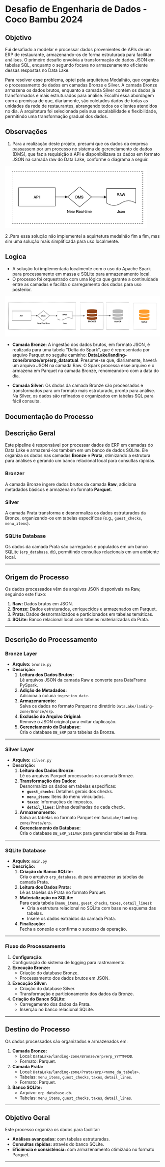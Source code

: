 # Desafio de Engenharia de Dados - Coco Bambu 2024



## Objetivo

Fui desafiado a modelar e processar dados provenientes de APIs de um ERP de restaurante, armazenando-os de forma estruturada para facilitar análises. O primeiro desafio envolvia a transformação de dados JSON em tabelas SQL, enquanto o segundo focava no armazenamento eficiente dessas respostas no Data Lake.

Para resolver esse problema, optei pela arquitetura Medalhão, que organiza o processamento de dados em camadas Bronze e Silver. A camada Bronze armazena os dados brutos, enquanto a camada Silver contém os dados já transformados e mais estruturados para análise. Escolhi essa abordagem com a premissa de que, diariamente, são coletados dados de todas as unidades da rede de restaurantes, abrangendo todos os clientes atendidos no dia. A arquitetura foi selecionada pela sua escalabilidade e flexibilidade, permitindo uma transformação gradual dos dados.



## Observações

1. Para a realização deste projeto, presumi que os dados da empresa passassem por um processo no sistema de gerenciamento de dados (DMS), que faz a requisição à API e disponibilizava os dados em formato JSON na camada raw do Data Lake, conforme o diagrama a seguir.

![Texto Alternativo](img/raw.png)

2 .Para essa solução não implementei a aquirtetura medalhão fim a fim, mas sim uma solução mais simplificada para uso localmente.

## Logica


- A solução foi implementada localmente com o uso do Apache Spark para processamento em massa e SQLite para armazenamento local.
- O processo foi orquestrado com uma lógica que garante a continuidade entre as camadas e facilita o carregamento dos dados para uso posterior.



![arquitetura](img/arquitetura.png)



- **Camada Bronze**: A ingestão dos dados brutos, em formato JSON, é realizada para uma tabela "Delta do Spark", que é representada por arquivo Parquet no seguite caminho: **DataLake/landing-zone/bronze/erp/erp_dataatual**. Presume-se que, diariamente, haverá um arquivo JSON na camada Raw. O Spark processa esse arquivo e o armazena em Parquet na camada Bronze, renomeando-o com a data do dia.
  
- **Camada Silver**: Os dados da camada Bronze são processados e transformados para um formato mais estruturado, pronto para análise. Na Silver, os dados são refinados e organizados em tabelas SQL para fácil consulta.



## Documentação do Processo


## **Descrição Geral**
Este pipeline é responsável por processar dados do ERP em camadas do Data Lake e armazená-los também em um banco de dados SQLite. Ele organiza os dados nas camadas **Bronze** e **Prata**, otimizando a estrutura para análises e gerando um banco relacional local para consultas rápidas.

### **Bronzer**
A camada Bronze ingere dados brutos da camada **Raw**, adiciona metadados básicos e armazena no formato **Parquet**.

### **Silver**
A camada Prata transforma e desnormaliza os dados estruturados da Bronze, organizando-os em tabelas específicas (e.g., `guest_checks`, `menu_items`).

### **SQLite Database**
Os dados da camada Prata são carregados e populados em um banco SQLite (`erp_database.db`), permitindo consultas relacionais em um ambiente local.

---

## **Origem do Processo**
Os dados processados vêm de arquivos JSON disponiveis na Raw, seguindo este fluxo:
1. **Raw:** Dados brutos em JSON.
2. **Bronze:** Dados estruturados, enriquecidos e armazenados em Parquet.
3. **Prata:** Dados desnormalizados e particionados em tabelas temáticas.
4. **SQLite:** Banco relacional local com tabelas materializadas da Prata.

---

## **Descrição do Processamento**

### **Bronze Layer**
- **Arquivo:** `bronze.py`
- **Descrição:**
  1. **Leitura dos Dados Brutos:**  
     Lê arquivos JSON da camada Raw e converte para DataFrame PySpark.
  2. **Adição de Metadados:**  
     Adiciona a coluna `ingestion_date`.
  3. **Armazenamento:**  
     Salva os dados no formato Parquet no diretório `DataLake/landing-zone/Bronze/erp`.
  4. **Exclusão do Arquivo Original:**  
     Remove o JSON original para evitar duplicação.
  5. **Gerenciamento do Database:**  
     Cria o database `DB_ERP` para tabelas da Bronze.

---

### **Silver Layer**
- **Arquivo:** `silver.py`
- **Descrição:**
  1. **Leitura dos Dados Bronze:**  
     Lê os arquivos Parquet processados na camada Bronze.
  2. **Transformação dos Dados:**  
     Desnormaliza os dados em tabelas específicas:
     - **`guest_checks`**: Detalhes gerais dos checks.
     - **`menu_items`**: Itens do menu vinculados.
     - **`taxes`**: Informações de impostos.
     - **`detail_lines`**: Linhas detalhadas de cada check.
  3. **Armazenamento:**  
     Salva as tabelas no formato Parquet em `DataLake/landing-zone/Prata/erp`.
  4. **Gerenciamento do Database:**  
     Cria o database `DB_ERP_SILVER` para gerenciar tabelas da Prata.

---

### **SQLite Database**
- **Arquivo:** `main.py`
- **Descrição:**
  1. **Criação do Banco SQLite:**  
     Cria o arquivo `erp_database.db` para armazenar as tabelas da camada Prata.
  2. **Leitura dos Dados Prata:**  
     Lê as tabelas da Prata no formato Parquet.
  3. **Materialização no SQLite:**  
     Para cada tabela (`menu_items`, `guest_checks`, `taxes`, `detail_lines`):
     - Cria a estrutura relacional no SQLite com base no esquema das tabelas.
     - Insere os dados extraídos da camada Prata.
  4. **Finalização:**  
     Fecha a conexão e confirma o sucesso da operação.

---


### **Fluxo do Processamento**
1. **Configuração:**  
   Configuração do sistema de logging para rastreamento.
2. **Execução Bronze:**  
   - Criação do database Bronze.
   - Processamento dos dados brutos em JSON.
3. **Execução Silver:**  
   - Criação do database Silver.
   - Transformação e particionamento dos dados da Bronze.
4. **Criação do Banco SQLite:**  
   - Carregamento dos dados da Prata.
   - Inserção no banco relacional SQLite.

---

## **Destino do Processo**
Os dados processados são organizados e armazenados em:

1. **Camada Bronze:**  
   - Local: `DataLake/landing-zone/Bronze/erp/erp_YYYYMMDD`.
   - Formato: Parquet.
2. **Camada Prata:**  
   - Local: `DataLake/landing-zone/Prata/erp/<nome_da_tabela>`.
   - Tabelas: `menu_items`, `guest_checks`, `taxes`, `detail_lines`.
   - Formato: Parquet.
3. **Banco SQLite:**  
   - Arquivo: `erp_database.db`.
   - Tabelas: `menu_items`, `guest_checks`, `taxes`, `detail_lines`.

---

## **Objetivo Geral**
Este processo organiza os dados para facilitar:
- **Análises avançadas:** com tabelas estruturadas.
- **Consultas rápidas:** através do banco SQLite.
- **Eficiência e consistência:** com armazenamento otimizado no formato Parquet.

---
